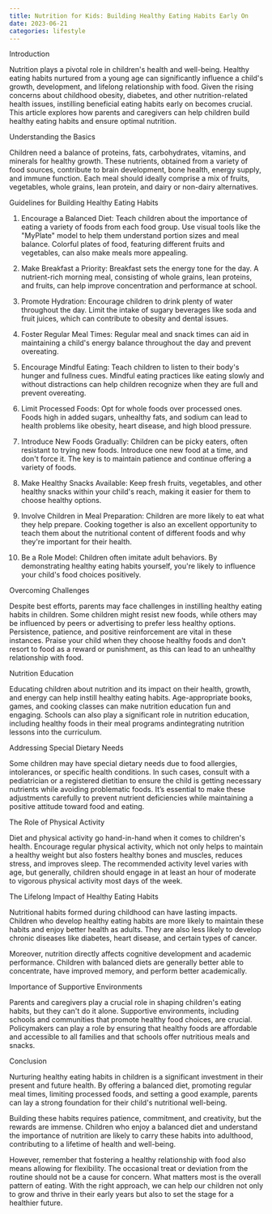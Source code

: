 ```yaml
---
title: Nutrition for Kids: Building Healthy Eating Habits Early On
date: 2023-06-21
categories: lifestyle
---
```

Introduction

Nutrition plays a pivotal role in children's health and well-being. Healthy eating habits nurtured from a young age can significantly influence a child's growth, development, and lifelong relationship with food. Given the rising concerns about childhood obesity, diabetes, and other nutrition-related health issues, instilling beneficial eating habits early on becomes crucial. This article explores how parents and caregivers can help children build healthy eating habits and ensure optimal nutrition.

Understanding the Basics

Children need a balance of proteins, fats, carbohydrates, vitamins, and minerals for healthy growth. These nutrients, obtained from a variety of food sources, contribute to brain development, bone health, energy supply, and immune function. Each meal should ideally comprise a mix of fruits, vegetables, whole grains, lean protein, and dairy or non-dairy alternatives.

Guidelines for Building Healthy Eating Habits

1. Encourage a Balanced Diet: Teach children about the importance of eating a variety of foods from each food group. Use visual tools like the "MyPlate" model to help them understand portion sizes and meal balance. Colorful plates of food, featuring different fruits and vegetables, can also make meals more appealing.

2. Make Breakfast a Priority: Breakfast sets the energy tone for the day. A nutrient-rich morning meal, consisting of whole grains, lean proteins, and fruits, can help improve concentration and performance at school.

3. Promote Hydration: Encourage children to drink plenty of water throughout the day. Limit the intake of sugary beverages like soda and fruit juices, which can contribute to obesity and dental issues.

4. Foster Regular Meal Times: Regular meal and snack times can aid in maintaining a child's energy balance throughout the day and prevent overeating.

5. Encourage Mindful Eating: Teach children to listen to their body's hunger and fullness cues. Mindful eating practices like eating slowly and without distractions can help children recognize when they are full and prevent overeating.

6. Limit Processed Foods: Opt for whole foods over processed ones. Foods high in added sugars, unhealthy fats, and sodium can lead to health problems like obesity, heart disease, and high blood pressure.

7. Introduce New Foods Gradually: Children can be picky eaters, often resistant to trying new foods. Introduce one new food at a time, and don't force it. The key is to maintain patience and continue offering a variety of foods.

8. Make Healthy Snacks Available: Keep fresh fruits, vegetables, and other healthy snacks within your child's reach, making it easier for them to choose healthy options.

9. Involve Children in Meal Preparation: Children are more likely to eat what they help prepare. Cooking together is also an excellent opportunity to teach them about the nutritional content of different foods and why they're important for their health.

10. Be a Role Model: Children often imitate adult behaviors. By demonstrating healthy eating habits yourself, you're likely to influence your child's food choices positively.

Overcoming Challenges

Despite best efforts, parents may face challenges in instilling healthy eating habits in children. Some children might resist new foods, while others may be influenced by peers or advertising to prefer less healthy options. Persistence, patience, and positive reinforcement are vital in these instances. Praise your child when they choose healthy foods and don't resort to food as a reward or punishment, as this can lead to an unhealthy relationship with food.

Nutrition Education

Educating children about nutrition and its impact on their health, growth, and energy can help instill healthy eating habits. Age-appropriate books, games, and cooking classes can make nutrition education fun and engaging. Schools can also play a significant role in nutrition education, including healthy foods in their meal programs andintegrating nutrition lessons into the curriculum.

Addressing Special Dietary Needs

Some children may have special dietary needs due to food allergies, intolerances, or specific health conditions. In such cases, consult with a pediatrician or a registered dietitian to ensure the child is getting necessary nutrients while avoiding problematic foods. It’s essential to make these adjustments carefully to prevent nutrient deficiencies while maintaining a positive attitude toward food and eating.

The Role of Physical Activity

Diet and physical activity go hand-in-hand when it comes to children's health. Encourage regular physical activity, which not only helps to maintain a healthy weight but also fosters healthy bones and muscles, reduces stress, and improves sleep. The recommended activity level varies with age, but generally, children should engage in at least an hour of moderate to vigorous physical activity most days of the week.

The Lifelong Impact of Healthy Eating Habits

Nutritional habits formed during childhood can have lasting impacts. Children who develop healthy eating habits are more likely to maintain these habits and enjoy better health as adults. They are also less likely to develop chronic diseases like diabetes, heart disease, and certain types of cancer.

Moreover, nutrition directly affects cognitive development and academic performance. Children with balanced diets are generally better able to concentrate, have improved memory, and perform better academically.

Importance of Supportive Environments

Parents and caregivers play a crucial role in shaping children's eating habits, but they can't do it alone. Supportive environments, including schools and communities that promote healthy food choices, are crucial. Policymakers can play a role by ensuring that healthy foods are affordable and accessible to all families and that schools offer nutritious meals and snacks.

Conclusion

Nurturing healthy eating habits in children is a significant investment in their present and future health. By offering a balanced diet, promoting regular meal times, limiting processed foods, and setting a good example, parents can lay a strong foundation for their child's nutritional well-being.

Building these habits requires patience, commitment, and creativity, but the rewards are immense. Children who enjoy a balanced diet and understand the importance of nutrition are likely to carry these habits into adulthood, contributing to a lifetime of health and well-being.

However, remember that fostering a healthy relationship with food also means allowing for flexibility. The occasional treat or deviation from the routine should not be a cause for concern. What matters most is the overall pattern of eating. With the right approach, we can help our children not only to grow and thrive in their early years but also to set the stage for a healthier future.
